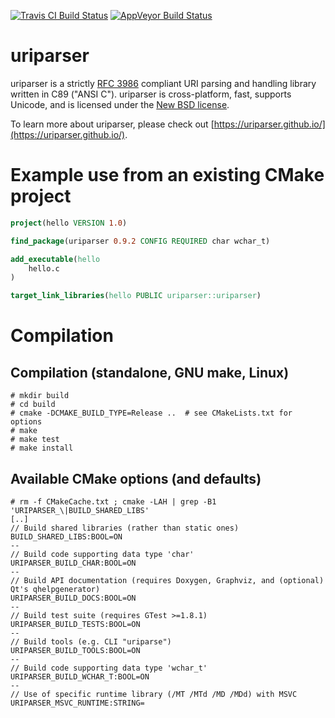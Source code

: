 [![Travis CI Build Status](https://travis-ci.org/uriparser/uriparser.svg?branch=master)](https://travis-ci.org/uriparser/uriparser)
[![AppVeyor Build Status](https://ci.appveyor.com/api/projects/status/github/uriparseradmin/uriparser?svg=true)](https://ci.appveyor.com/project/uriparseradmin/uriparser)


# uriparser

uriparser is a
strictly [RFC 3986](http://tools.ietf.org/html/rfc3986) compliant
URI parsing and handling library
written in C89 ("ANSI C").
uriparser is cross-platform,
fast,
supports Unicode, and
is licensed under the [New BSD license](https://github.com/uriparser/uriparser/blob/master/COPYING).

To learn more about uriparser,
please check out [https://uriparser.github.io/](https://uriparser.github.io/).


# Example use from an existing CMake project
```cmake
project(hello VERSION 1.0)

find_package(uriparser 0.9.2 CONFIG REQUIRED char wchar_t)

add_executable(hello
    hello.c
)

target_link_libraries(hello PUBLIC uriparser::uriparser)
```


# Compilation

## Compilation (standalone, GNU make, Linux)
```console
# mkdir build
# cd build
# cmake -DCMAKE_BUILD_TYPE=Release ..  # see CMakeLists.txt for options
# make
# make test
# make install
```

## Available CMake options (and defaults)
```console
# rm -f CMakeCache.txt ; cmake -LAH | grep -B1 'URIPARSER_\|BUILD_SHARED_LIBS'
[..]
// Build shared libraries (rather than static ones)
BUILD_SHARED_LIBS:BOOL=ON
--
// Build code supporting data type 'char'
URIPARSER_BUILD_CHAR:BOOL=ON
--
// Build API documentation (requires Doxygen, Graphviz, and (optional) Qt's qhelpgenerator)
URIPARSER_BUILD_DOCS:BOOL=ON
--
// Build test suite (requires GTest >=1.8.1)
URIPARSER_BUILD_TESTS:BOOL=ON
--
// Build tools (e.g. CLI "uriparse")
URIPARSER_BUILD_TOOLS:BOOL=ON
--
// Build code supporting data type 'wchar_t'
URIPARSER_BUILD_WCHAR_T:BOOL=ON
--
// Use of specific runtime library (/MT /MTd /MD /MDd) with MSVC
URIPARSER_MSVC_RUNTIME:STRING=
```
